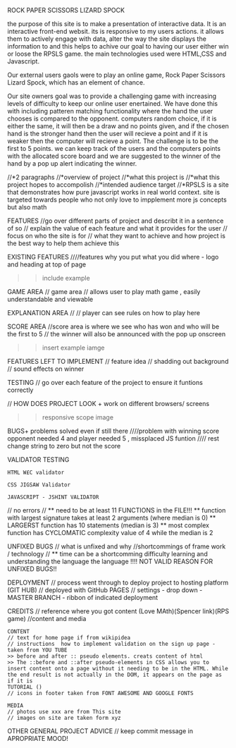 ROCK PAPER SCISSORS LIZARD SPOCK

the purpose of this site is to make a presentation of interactive data. It is an interactive front-end websit. its is responsive to my users actions. it allows them to actively engage with data, alter the way the site displays the information to and this helps to achive our goal to having our user either win or loose the RPSLS game.
the main technologies used were HTML,CSS and Javascript.

Our external users gaols were to play an online game, Rock Paper Scissors Lizard Spock, which has an element of chance.

Our site owners goal was to provide a challenging game with increasing levels of difficulty to keep our online user enertained.
We have done this with including patteren matching functionality where the hand the user chooses is compared to the opponent. computers random choice, if it is either the same, it will then be a draw and no points given, and if the chosen hand is the stronger hand then the user will recieve a point and if it is weaker then the computer will recieve a point. 
The challenge is to be the first to 5 points. we can keep track of the users and the computers points with the allocated score board and we are suggested to the winner of the hand by a pop up alert indicating the winner.


//*2 paragraphs
//*overview of project
//*what this project is
//*what this project hopes to accompolish
//*intended audience target
//*RPSLS is a site that demonstrates how pure javascript works in real world context. site is targeted towards people who not only love to impplement more js concepts but also math 


FEATURES
//go over different parts of project and describt it in a sentence of so
// explain the value of each feature and what it provides for the user
// focus on who the site is for
// what they want to achieve and how project is the best way to help them achieve this

EXISTING FEATURES
////features why you put what you did where - logo and heading at top of page
>> include example

GAME AREA
// game area // allows user to play math game , easily understandable and viewable

EXPLANATION AREA
// // player can see rules on how to play here 


SCORE AREA
//score area is where we see who has won and who will be the first to 5 
// the winner will also be announced with the pop up onscreen

>> insert example iamge

FEATURES LEFT TO IMPLEMENT
// feature idea // shadding out background // sound effects on winner

TESTING
// go over each feature of the project to ensure it funtions correctly



// HOW DOES PROJECT LOOK + work on different browsers/ screens
>> responsive scope image

BUGS+ problems solved even if still there
////problem with winning score opponent needed 4 and player needed 5 , missplaced JS funtion
//// rest change string to zero but not the score

VALIDATOR TESTING

    HTML W£C validator

    CSS JIGSAW Validator

    JAVASCRIPT - JSHINT VALIDATOR
// no errors //
** need to be at least 11 FUNCTIONS in the FILE!!!
** function with largest signature takes at least 2 arguments (where median is 0)
** LARGERST function has 10 statements (median is 3)
** most complex function has CYCLOMATIC complexity value of 4 while the median is 2

UNFIXED BUGS
// what is unfixed and why
//shortcommings of frame work / technology 
// ** time can be a shortcomming
difficulty learning and understanding the language the language !!!! NOT VALID REASON FOR UNFIXED BUGS!!

DEPLOYMENT
// process went through to deploy project to hosting platform (GIT HUB)
// deployed with GitHub PAGES
// settings - drop down - MASTER BRANCH - ribbon of indicated deployment

CREDITS 
// reference where you got content (Love MAth)(Spencer link)(RPS game)
//content and media

    CONTENT
    // text for home page if from wikipidea
    // instructions  how to implement validation on the sign up page - taken from YOU TUBE 
    >> before and after :: pseudo elements. creats content of html 
    >> The ::before and ::after pseudo-elements in CSS allows you to insert content onto a page without it needing to be in the HTML. While the end result is not actually in the DOM, it appears on the page as if it is
    TUTORIAL ()
    // icons in footer taken from FONT AWESOME AND GOOGLE FONTS

    MEDIA
    // photos use xxx are from This site
    // images on site are taken form xyz

OTHER GENERAL PROJECT ADVICE
// keep commit message in APROPRIATE MOOD! 

